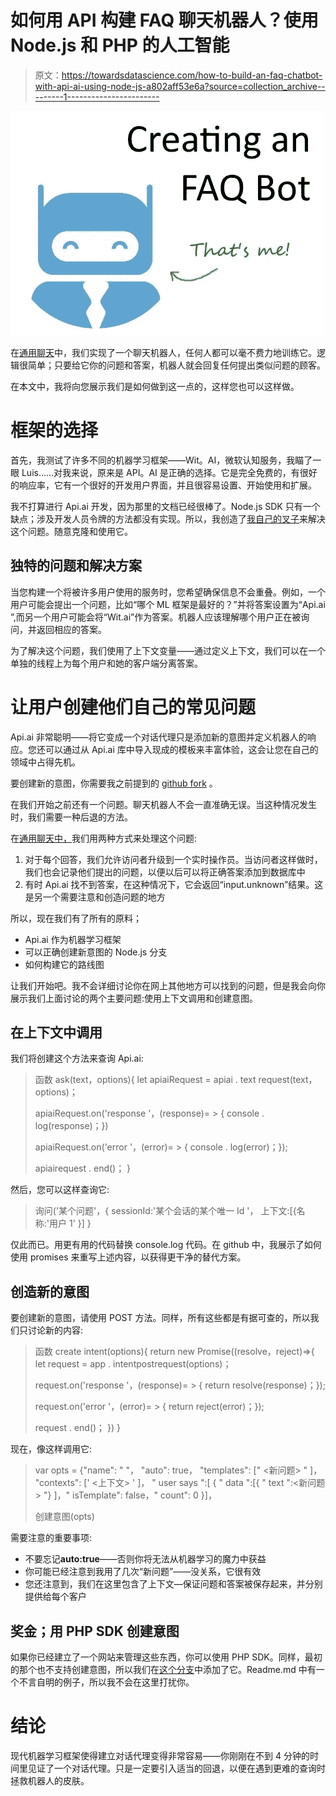 # 如何用 API 构建 FAQ 聊天机器人？使用 Node.js 和 PHP 的人工智能

> 原文：<https://towardsdatascience.com/how-to-build-an-faq-chatbot-with-api-ai-using-node-js-a802aff53e6a?source=collection_archive---------1----------------------->

![](img/68b05c2fd6733a40436cdfb17116cb1d.png)

在[通用聊天](https://universalchat.org)中，我们实现了一个聊天机器人，任何人都可以毫不费力地训练它。逻辑很简单；只要给它你的问题和答案，机器人就会回复任何提出类似问题的顾客。

在本文中，我将向您展示我们是如何做到这一点的，这样您也可以这样做。

# 框架的选择

首先，我测试了许多不同的机器学习框架——Wit。AI，微软认知服务，我瞄了一眼 Luis……对我来说，原来是 API。AI 是正确的选择。它是完全免费的，有很好的响应率，它有一个很好的开发用户界面，并且很容易设置、开始使用和扩展。

我不打算进行 Api.ai 开发，因为那里的文档已经很棒了。Node.js SDK 只有一个缺点；涉及开发人员令牌的方法都没有实现。所以，我创造了[我自己的叉子](https://github.com/davidniki02/apiai-nodejs-client)来解决这个问题。随意克隆和使用它。

## 独特的问题和解决方案

当您构建一个将被许多用户使用的服务时，您希望确保信息不会重叠。例如，一个用户可能会提出一个问题，比如“哪个 ML 框架是最好的？”并将答案设置为“Api.ai ”,而另一个用户可能会将“Wit.ai”作为答案。机器人应该理解哪个用户正在被询问，并返回相应的答案。

为了解决这个问题，我们使用了上下文变量——通过定义上下文，我们可以在一个单独的线程上为每个用户和她的客户端分离答案。

# 让用户创建他们自己的常见问题

Api.ai 非常聪明——将它变成一个对话代理只是添加新的意图并定义机器人的响应。您还可以通过从 Api.ai 库中导入现成的模板来丰富体验，这会让您在自己的领域中占得先机。

要创建新的意图，你需要我之前提到的 [github fork](https://github.com/davidniki02/apiai-nodejs-client) 。

在我们开始之前还有一个问题。聊天机器人不会一直准确无误。当这种情况发生时，我们需要一种后退的方法。

在[通用聊天中，](https://universalchat.org)我们用两种方式来处理这个问题:

1.  对于每个回答，我们允许访问者升级到一个实时操作员。当访问者这样做时，我们也会记录他们提出的问题，以便以后可以将正确答案添加到数据库中
2.  有时 Api.ai 找不到答案，在这种情况下，它会返回“input.unknown”结果。这是另一个需要注意和创造问题的地方

所以，现在我们有了所有的原料；

*   Api.ai 作为机器学习框架
*   可以正确创建新意图的 Node.js 分支
*   如何构建它的路线图

让我们开始吧。我不会详细讨论你在网上其他地方可以找到的问题，但是我会向你展示我们上面讨论的两个主要问题:使用上下文调用和创建意图。

## 在上下文中调用

我们将创建这个方法来查询 Api.ai:

> 函数 ask(text，options){
> let apiaiRequest = apiai . text request(text，options)；
> 
> apiaiRequest.on('response '，(response)= > { console . log(response)；})
> 
> apiaiRequest.on('error '，(error)= > { console . log(error)；});
> 
> apiairequest . end()；
> }

然后，您可以这样查询它:

> 询问('某个问题'，{
> sessionId:'某个会话的某个唯一 Id '，
> 上下文:[{名称:'用户 1' }]
> }

仅此而已。用更有用的代码替换 console.log 代码。在 github 中，我展示了如何使用 promises 来重写上述内容，以获得更干净的替代方案。

## 创造新的意图

要创建新的意图，请使用 POST 方法。同样，所有这些都是有据可查的，所以我们只讨论新的内容:

> 函数 create intent(options){
> return new Promise((resolve，reject)=>{
> let request = app . intentpostrequest(options)；
> 
> request.on('response '，(response)= > { return resolve(response)；});
> 
> request.on('error '，(error)= > { return reject(error)；});
> 
> request . end()；
> })
> }

现在，像这样调用它:

> var opts = {"name": " <the new="" question="">"，
> "auto": true，
> "templates": [" <新问题> " ]，
> "contexts": [' <上下文> ' ]，
> " user says ":[
> { " data ":[{ " text ":<新问题> "} ]，" isTemplate": false，" count": 0 }]，</the> 
> 
> 创建意图(opts)

需要注意的重要事项:

*   不要忘记**auto:true**——否则你将无法从机器学习的魔力中获益
*   你可能已经注意到我用了几次“新问题”——没关系，它很有效
*   您还注意到，我们在这里包含了上下文—保证问题和答案被保存起来，并分别提供给每个客户

## 奖金；用 PHP SDK 创建意图

如果你已经建立了一个网站来管理这些东西，你可以使用 PHP SDK。同样，最初的那个也不支持创建意图，所以我们在[这个分支](https://github.com/davidniki02/api-ai-php)中添加了它。Readme.md 中有一个不言自明的例子，所以我不会在这里打扰你。

# 结论

现代机器学习框架使得建立对话代理变得非常容易——你刚刚在不到 4 分钟的时间里见证了一个对话代理。只是一定要引入适当的回退，以便在遇到更难的查询时拯救机器人的皮肤。
